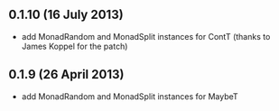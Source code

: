 0.1.10 (16 July 2013)
---------------------

  - add MonadRandom and MonadSplit instances for ContT
    (thanks to James Koppel for the patch)

0.1.9 (26 April 2013)
---------------------

  - add MonadRandom and MonadSplit instances for MaybeT
